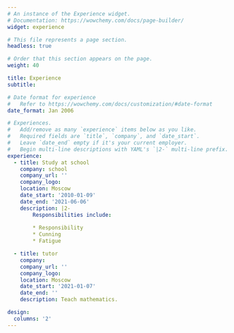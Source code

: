 ```yaml
---
# An instance of the Experience widget.
# Documentation: https://wowchemy.com/docs/page-builder/
widget: experience

# This file represents a page section.
headless: true

# Order that this section appears on the page.
weight: 40

title: Experience
subtitle:

# Date format for experience
#   Refer to https://wowchemy.com/docs/customization/#date-format
date_format: Jan 2006

# Experiences.
#   Add/remove as many `experience` items below as you like.
#   Required fields are `title`, `company`, and `date_start`.
#   Leave `date_end` empty if it's your current employer.
#   Begin multi-line descriptions with YAML's `|2-` multi-line prefix.
experience:
  - title: Study at school
    company: school
    company_url: ''
    company_logo: 
    location: Moscow
    date_start: '2010-01-09'
    date_end: '2021-06-06'
    description: |2-
        Responsibilities include:
        
        * Responsibility
        * Cunning
        * Fatigue

  - title: tutor
    company: 
    company_url: ''
    company_logo: 
    location: Moscow
    date_start: '2021-01-07'
    date_end: ''
    description: Teach mathematics.

design:
  columns: '2'
---
```

